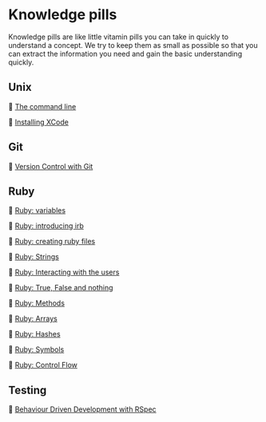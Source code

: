# Knowledge pills

Knowledge pills are like little vitamin pills you can take in quickly to understand a concept. We try to keep them as small as possible so that you can extract the information you need and gain the basic understanding quickly.

## Unix
:pill: [The command line](https://github.com/makersacademy/course/blob/master/pills/command_line.md)

:pill: [Installing XCode](https://github.com/makersacademy/course/blob/master/pills/installing_xcode.md)

## Git
:pill: [Version Control with Git](https://github.com/makersacademy/course/blob/master/pills/git.md)

## Ruby

:pill: [Ruby: variables](https://github.com/makersacademy/course/blob/master/pills/variables.md)

:pill: [Ruby: introducing irb](https://github.com/makersacademy/course/blob/master/pills/irb.md)

:pill: [Ruby: creating ruby files](https://github.com/makersacademy/course/blob/master/pills/files.md)

:pill: [Ruby: Strings](https://github.com/makersacademy/course/blob/master/pills/strings.md)

:pill: [Ruby: Interacting with the
users](https://github.com/makersacademy/course/blob/master/pills/user_interaction.md)

:pill: [Ruby: True, False and nothing](https://github.com/makersacademy/course/blob/master/pills/boolean.md)

:pill: [Ruby: Methods](https://github.com/makersacademy/course/blob/master/pills/methods.md)

:pill: [Ruby:
Arrays](https://github.com/makersacademy/course/blob/master/pills/arrays.md)

:pill: [Ruby: Hashes](https://github.com/makersacademy/course/blob/master/pills/hashes.md)

:pill: [Ruby: Symbols](https://github.com/makersacademy/course/blob/master/pills/symbols.md)

:pill: [Ruby: Control Flow](https://github.com/makersacademy/course/blob/master/pills/control_flow.md)

## Testing

:pill: [Behaviour Driven Development with RSpec](https://github.com/makersacademy/course/blob/master/pills/rspec.md)
